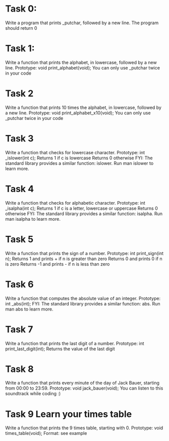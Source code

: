 # Task 0:
 Write a program that prints _putchar, followed by a new line.
 The program should return 0

# Task 1:
 Write a function that prints the alphabet, in lowercase, followed by a new line.
 Prototype: void print_alphabet(void);
 You can only use _putchar twice in your code

# Task 2
Write a function that prints 10 times the alphabet, in lowercase, followed by a new line.
Prototype: void print_alphabet_x10(void);
You can only use _putchar twice in your code

# Task 3
Write a function that checks for lowercase character.
Prototype: int _islower(int c);
Returns 1 if c is lowercase
Returns 0 otherwise
FYI: The standard library provides a similar function: islower. Run man islower to learn more.

# Task 4
Write a function that checks for alphabetic character.
Prototype: int _isalpha(int c);
Returns 1 if c is a letter, lowercase or uppercase
Returns 0 otherwise
FYI: The standard library provides a similar function: isalpha. Run man isalpha to learn more.

# Task 5
Write a function that prints the sign of a number.
Prototype: int print_sign(int n);
Returns 1 and prints + if n is greater than zero
Returns 0 and prints 0 if n is zero
Returns -1 and prints - if n is less than zero

# Task 6
Write a function that computes the absolute value of an integer.
Prototype: int _abs(int);
FYI: The standard library provides a similar function: abs. Run man abs to learn more.

# Task 7
Write a function that prints the last digit of a number.
Prototype: int print_last_digit(int);
Returns the value of the last digit

# Task 8
Write a function that prints every minute of the day of Jack Bauer, starting from 00:00 to 23:59.
Prototype: void jack_bauer(void);
You can listen to this soundtrack while coding :)

# Task 9 Learn your times table
Write a function that prints the 9 times table, starting with 0.
Prototype: void times_table(void);
Format: see example